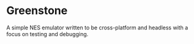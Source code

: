 # Greenstone
A simple NES emulator written to be cross-platform and headless with a focus on testing and debugging.
